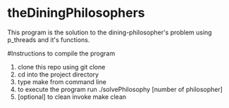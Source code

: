 # theDiningPhilosophers
This program is the solution to the dining-philosopher's problem using p_threads and it's functions.

#Instructions to compile the program
1. clone this repo using git clone 
2. cd into the project directory
3. type make from command line
4. to execute the program run ./solvePhilosophy [number of philosopher]
5. [optional] to clean invoke make clean

